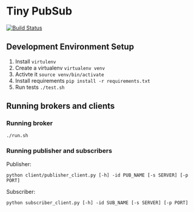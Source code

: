 # Tiny PubSub
[![Build Status](https://travis-ci.org/ghoshbishakh/tinypubsub.svg?branch=master)](https://travis-ci.org/ghoshbishakh/tinypubsub)

## Development Environment Setup

1. Install `virtulenv`
2. Create a virtualenv `virtualenv venv`
3. Activte it `source venv/bin/activate`
4. Install requirements `pip install -r requirements.txt`
5. Run tests `./test.sh`

## Running brokers and clients

### Running broker
```
./run.sh
```

### Running publisher and subscribers
Publisher:
```
python client/publisher_client.py [-h] -id PUB_NAME [-s SERVER] [-p PORT]
```
Subscriber:
```
python subscriber_client.py [-h] -id SUB_NAME [-s SERVER] [-p PORT]
```